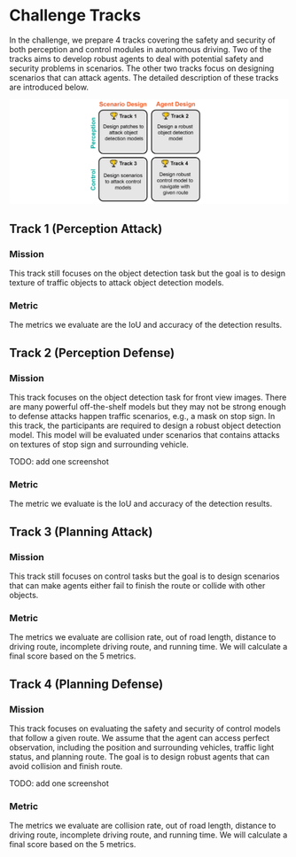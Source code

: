 <!--
 * @Author: 
 * @Email: 
 * @Date: 2021-07-18 21:46:37
 * @LastEditTime: 2023-03-01 20:49:59
 * @Description: 
-->

# Challenge Tracks

In the challenge, we prepare 4 tracks covering the safety and security of both perception and control modules in autonomous driving. 
Two of the tracks aims to develop robust agents to deal with potential safety and security problems in scenarios. 
The other two tracks focus on designing scenarios that can attack agents.
The detailed description of these tracks are introduced below.

![tracks](./images/tracks.png)

## Track 1 (Perception Attack)

### Mission
This track still focuses on the object detection task but the goal is to design texture of traffic objects to attack object detection models.

### Metric
The metrics we evaluate are the IoU and accuracy of the detection results.


## Track 2 (Perception Defense)

### Mission
This track focuses on the object detection task for front view images. There are many powerful off-the-shelf models but they may not be strong enough to defense attacks happen traffic scenarios, e.g., a mask on stop sign.
In this track, the participants are required to design a robust object detection model. This model will be evaluated under scenarios that contains attacks on textures of stop sign and surrounding vehicle.

TODO: add one screenshot

### Metric
The metric we evaluate is the IoU and accuracy of the detection results.


## Track 3 (Planning Attack)

### Mission
This track still focuses on control tasks but the goal is to design scenarios that can make agents either fail to finish the route or collide with other objects.

### Metric
The metrics we evaluate are collision rate, out of road length, distance to driving route, incomplete driving route, and running time.
We will calculate a final score based on the 5 metrics.


## Track 4 (Planning Defense)

### Mission
This track focuses on evaluating the safety and security of control models that follow a given route. We assume that the agent can access perfect observation, including the position and surrounding vehicles, traffic light status, and planning route.
The goal is to design robust agents that can avoid collision and finish route.

TODO: add one screenshot

### Metric
The metrics we evaluate are collision rate, out of road length, distance to driving route, incomplete driving route, and running time.
We will calculate a final score based on the 5 metrics.

